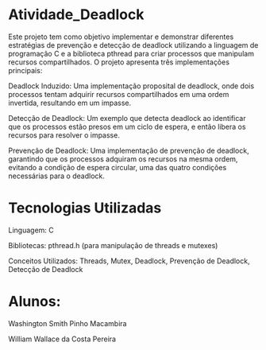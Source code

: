 # Atividade_Deadlock
Este projeto tem como objetivo implementar e demonstrar diferentes estratégias de prevenção e detecção de deadlock utilizando a linguagem de programação C e a biblioteca pthread para criar processos que manipulam recursos compartilhados. O projeto apresenta três implementações principais:

Deadlock Induzido: Uma implementação proposital de deadlock, onde dois processos tentam adquirir recursos compartilhados em uma ordem invertida, resultando em um impasse.

Detecção de Deadlock: Um exemplo que detecta deadlock ao identificar que os processos estão presos em um ciclo de espera, e então libera os recursos para resolver o impasse.

Prevenção de Deadlock: Uma implementação de prevenção de deadlock, garantindo que os processos adquiram os recursos na mesma ordem, evitando a condição de espera circular, uma das quatro condições necessárias para o deadlock.

# Tecnologias Utilizadas

Linguagem: C

Bibliotecas: pthread.h (para manipulação de threads e mutexes)

Conceitos Utilizados: Threads, Mutex, Deadlock, Prevenção de Deadlock, Detecção de Deadlock

# Alunos: 
Washington Smith Pinho Macambira

William Wallace da Costa Pereira
